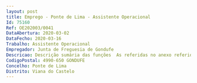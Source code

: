 ```yaml
--- 
layout: post
title: Emprego - Ponte de Lima - Assistente Operacional
Id: 75160
Ref: OE202003/0041
DataAbertura: 2020-03-02
DataFecho: 2020-03-16
Trabalho: Assistente Operacional
Empregador: Junta de Freguesia de Gondufe
Descricao: Descrição sumária das funções  As referidas no anexo referido no n.º 2 do artigo 88.º do anexo à Lei n.º 35 2014 de 20 de junho, para a carreira de assistente operacional e no mapa de pessoal da Junta de Freguesia para o ano 2020, designadamente  Possuir carta de condução (Averbado Grupo N.º 2)  Transporte Publico de Crianças (TCC), Disponibilidade de Horário (das 08 00 às 10 00 e das 17 00 às 18 30), para transporte de crianças  possuir robustez física para manuseamento de máquinas manuais, para limpeza de espaços verdes e edifícios.
CodigoPostal: 4990-650 GONDUFE
Concelho: Ponte de Lima
Distrito: Viana do Castelo
--- 
```

